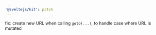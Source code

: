 ```yaml
---
'@sveltejs/kit': patch
---
```


fix: create new URL when calling `goto(...)`, to handle case where URL is mutated
